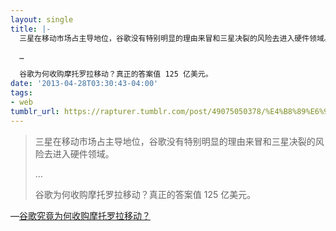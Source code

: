 ```yaml
---
layout: single
title: |-
  三星在移动市场占主导地位，谷歌没有特别明显的理由来冒和三星决裂的风险去进入硬件领域。

  …

  谷歌为何收购摩托罗拉移动？真正的答案值 125 亿美元。
date: '2013-04-28T03:30:43-04:00'
tags:
- web
tumblr_url: https://rapturer.tumblr.com/post/49075050378/%E4%B8%89%E6%98%9F%E5%9C%A8%E7%A7%BB%E5%8A%A8%E5%B8%82%E5%9C%BA%E5%8D%A0%E4%B8%BB%E5%AF%BC%E5%9C%B0%E4%BD%8D%E8%B0%B7%E6%AD%8C%E6%B2%A1%E6%9C%89%E7%89%B9%E5%88%AB%E6%98%8E%E6%98%BE%E7%9A%84%E7%90%86%E7%94%B1%E6%9D%A5%E5%86%92%E5%92%8C%E4%B8%89%E6%98%9F%E5%86%B3%E8%A3%82%E7%9A%84%E9%A3%8E%E9%99%A9%E5%8E%BB%E8%BF%9B%E5%85%A5%E7%A1%AC%E4%BB%B6%E9%A2%86%E5%9F%9F
---
```

> 三星在移动市场占主导地位，谷歌没有特别明显的理由来冒和三星决裂的风险去进入硬件领域。
> 
> …
> 
> 谷歌为何收购摩托罗拉移动？真正的答案值 125 亿美元。

—[谷歌究竟为何收购摩托罗拉移动？](http://www.36kr.com/p/202897.html)
